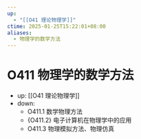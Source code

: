 ```yaml
---
up:
  - "[[O41 理论物理学]]"
ctime: 2025-01-25T15:22:01+08:00
aliases:
  - 物理学的数学方法
---
```


# O411 物理学的数学方法

- up: [[O41 理论物理学]]
- down:	
	- O411.1 数学物理方法
	- {O411.2} 电子计算机在物理学中的应用
	- O411.3 物理模拟方法、物理仿真
	

